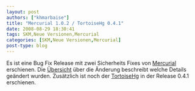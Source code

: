 ```yaml
---
layout: post
authors: ["khmarbaise"]
title: "Mercurial 1.0.2 / TortoiseHg 0.4.1"
date: 2008-08-29 18:30:41
tags: SKM,Neue Versionen,Mercurial
categories: [SKM,Neue Versionen,Mercurial]
post-type: blog
---
```

Es ist eine Bug Fix Release mit zwei Sicherheits Fixes von <a href="http://www.selenic.com/mercurial/wiki/"  title="Mercurial">Mercurial</a> erschienen. Die <a href="http://www.selenic.com/mercurial/wiki/index.cgi/WhatsNew"  title="Whats New">Übersicht</a> über die Änderung beschreibt welche Details geändert wurden. Zusätzlich ist noch der <a href="http://tortoisehg.sourceforge.net/"  title="TortoiseHg">TortoiseHg</a> in der Release 0.4.1 erschienen.
